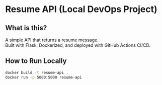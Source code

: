 # Resume API (Local DevOps Project)

## What is this?

A simple API that returns a resume message.  
Built with Flask, Dockerized, and deployed with GitHub Actions CI/CD.

## How to Run Locally

```bash
docker build -t resume-api .
docker run -p 5000:5000 resume-api
```
